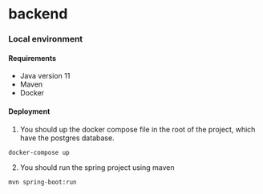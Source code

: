 # backend


### Local environment

#### Requirements
- Java version 11
- Maven
- Docker

#### Deployment

1. You should up the docker compose file in the root of the project, which have the postgres database.

```
docker-compose up 
```

2. You should run the spring project using maven
```
mvn spring-boot:run
```

